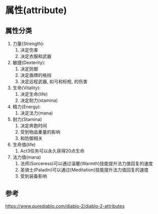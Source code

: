 # 属性(attribute)



## 属性分类

1. 力量(Strength):
    1. 决定伤害
    2. 决定衣服和武器
2. 敏捷(Dexterity):
    1. 决定防御
    2. 决定盾牌的格挡
    3. 决定远程武器, 如弓和标枪, 的伤害
3. 生命(Vitality):
    1. 决定生命(life)
    2. 决定耐力(stamina)
4. 精力(Energy):
    1. 决定法力(mana)
5. 耐力(Stamina)
    1. 决定奔跑时间
    2. 受到物品重量的影响
    3. 和防御相关
6. 生命值(life)
    1. Act3任务可以永久获得20点生命
7. 法力值(mana)
    1. 法师(Sorceress)可以通过温暖(Warmth)技能提升法力值回复的速度
    2. 圣骑士(Paladin)可以通过(Meditation)技能提升法力值回复的速度
    3. 受到装备影响

## 参考

<https://www.purediablo.com/diablo-2/diablo-2-attributes>
